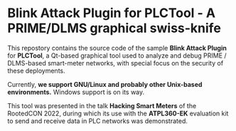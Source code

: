 # Blink Attack Plugin for PLCTool - A PRIME/DLMS graphical swiss-knife

This repostory contains the source code of the sample **Blink Attack Plugin** for **PLCTool**, a Qt-based graphical tool used to analyze and debug PRIME / DLMS-based smart-meter networks, with special focus on the security of these deployments.

Currently, **we support GNU/Linux and probably other Unix-based environments.** Windows support is on its way.

This tool was presented in the talk **Hacking Smart Meters** of the RootedCON 2022, during which its use with the **ATPL360-EK** evaluation kit to send and receive data in PLC networks was demonstrated.

